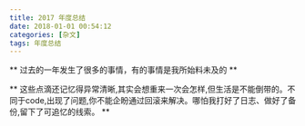 ```yaml
---
title: 2017 年度总结
date: 2018-01-01 00:54:12
categories: [杂文]
tags: 年度总结
---
```

** 过去的一年发生了很多的事情，有的事情是我所始料未及的 **

**<span class="under0"> 这些点滴还记忆得异常清晰,其实会想重来一次会怎样,但生活是不能倒带的。不同于code,出现了问题,你不能企盼通过回滚来解决。哪怕我打好了日志、做好了备份,留下了可追忆的线索。</span> **



